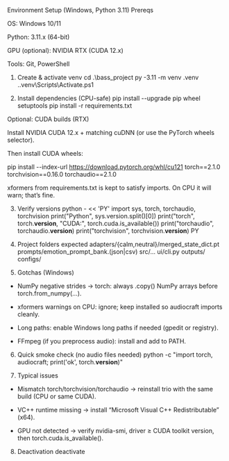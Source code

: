 Environment Setup (Windows, Python 3.11)
Prereqs

OS: Windows 10/11

Python: 3.11.x (64-bit)

GPU (optional): NVIDIA RTX (CUDA 12.x)

Tools: Git, PowerShell

1) Create & activate venv
cd .\bass_project
py -3.11 -m venv .venv
.\.venv\Scripts\Activate.ps1

2) Install dependencies (CPU-safe)
pip install --upgrade pip wheel setuptools
pip install -r requirements.txt

Optional: CUDA builds (RTX)

Install NVIDIA CUDA 12.x + matching cuDNN (or use the PyTorch wheels selector).

Then install CUDA wheels:

pip install --index-url https://download.pytorch.org/whl/cu121 torch==2.1.0 torchvision==0.16.0 torchaudio==2.1.0


xformers from requirements.txt is kept to satisfy imports. On CPU it will warn; that’s fine.

3) Verify versions
python - << 'PY'
import sys, torch, torchaudio, torchvision
print("Python", sys.version.split()[0])
print("torch", torch.__version__, "CUDA:", torch.cuda.is_available())
print("torchaudio", torchaudio.__version__)
print("torchvision", torchvision.__version__)
PY

4) Project folders expected
adapters/{calm,neutral}/merged_state_dict.pt
prompts/emotion_prompt_bank.(json|csv)
src/...  ui/cli.py  outputs/  configs/

5) Gotchas (Windows)

- NumPy negative strides → torch: always .copy() NumPy arrays before torch.from_numpy(...).

- xformers warnings on CPU: ignore; keep installed so audiocraft imports cleanly.

- Long paths: enable Windows long paths if needed (gpedit or registry).

- FFmpeg (if you preprocess audio): install and add to PATH.

6) Quick smoke check (no audio files needed)
python -c "import torch, audiocraft; print('ok', torch.__version__)"

7) Typical issues

- Mismatch torch/torchvision/torchaudio → reinstall trio with the same build (CPU or same CUDA).

- VC++ runtime missing → install “Microsoft Visual C++ Redistributable” (x64).

- GPU not detected → verify nvidia-smi, driver ≥ CUDA toolkit version, then torch.cuda.is_available().

8) Deactivation
deactivate